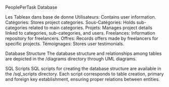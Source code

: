 PeoplePerTask Database 

Les Tableax dans base de donne
        Utilisateurs: Contains user information.
        Catégories: Stores project categories.
        Sous-Catégories: Holds sub-categories related to main categories.
        Projets: Manages project details linked to categories, sub-categories, and users.
        Freelances: Information repository for freelancers.
        Offres: Records offers made by freelancers for specific projects.
        Témoignages: Stores user testimonials.
        

 Database Structure
        The database structure and relationships among tables are depicted in the /diagrams directory through UML diagrams.

SQL Scripts
        SQL scripts for creating the database structure are available in the /sql_scripts directory. Each script corresponds to table creation, primary and foreign key establishment, ensuring proper relations between entities.